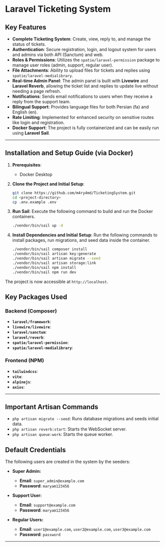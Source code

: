 # Laravel Ticketing System

## Key Features

- **Complete Ticketing System**: Create, view, reply to, and manage the status of tickets.
- **Authentication**: Secure registration, login, and logout system for users and admins via both API (Sanctum) and web.
- **Roles & Permissions**: Utilizes the `spatie/laravel-permission` package to manage user roles (admin, support, regular user).
- **File Attachments**: Ability to upload files for tickets and replies using `spatie/laravel-medialibrary`.
- **Real-time Admin Panel**: The admin panel is built with **Livewire** and **Laravel Reverb**, allowing the ticket list and replies to update live without needing a page refresh.
- **Notifications**: Sends email notifications to users when they receive a reply from the support team.
- **Bilingual Support**: Provides language files for both Persian (fa) and English (en).
- **Rate Limiting**: Implemented for enhanced security on sensitive routes like login and registration.
- **Docker Support**: The project is fully containerized and can be easily run using **Laravel Sail**.

---

## Installation and Setup Guide (via Docker)


1.  **Prerequisites**:
    -   Docker Desktop

2.  **Clone the Project and Initial Setup**:
    ```bash
    git clone https://github.com/m4ry4md/TicketingSystem.git
    cd <project-directory>
    cp .env.example .env
    ```

3.  **Run Sail**:
    Execute the following command to build and run the Docker containers.
    ```bash
    ./vendor/bin/sail up -d
    ```

4.  **Install Dependencies and Initial Setup**:
    Run the following commands to install packages, run migrations, and seed data inside the container.
    ```bash
    ./vendor/bin/sail composer install
    ./vendor/bin/sail artisan key:generate
    ./vendor/bin/sail artisan migrate --seed
    ./vendor/bin/sail artisan storage:link
    ./vendor/bin/sail npm install
    ./vendor/bin/sail npm run dev
    ```

The project is now accessible at `http://localhost`.

## Key Packages Used

### Backend (Composer)
- **`laravel/framework`**:
- **`livewire/livewire`**:
- **`laravel/sanctum`**:
- **`laravel/reverb`**:
- **`spatie/laravel-permission`**:
- **`spatie/laravel-medialibrary`**:

### Frontend (NPM)
- **`tailwindcss`**:
- **`vite`**:
- **`alpinejs`**:
- **`axios`**:

---

## Important Artisan Commands

-   `php artisan migrate --seed`: Runs database migrations and seeds initial data.
-   `php artisan reverb:start`: Starts the WebSocket server.
-   `php artisan queue:work`: Starts the queue worker.

## Default Credentials

The following users are created in the system by the seeders:

-   **Super Admin:**
    -   **Email**: `super_admin@example.com`
    -   **Password**: `maryam123456`

-   **Support User:**
    -   **Email**: `support@example.com`
    -   **Password**: `maryam123456`

-   **Regular Users:**
    -   **Email**: `user1@example.com`, `user2@example.com`, `user3@example.com`
    -   **Password**: `password`

---
